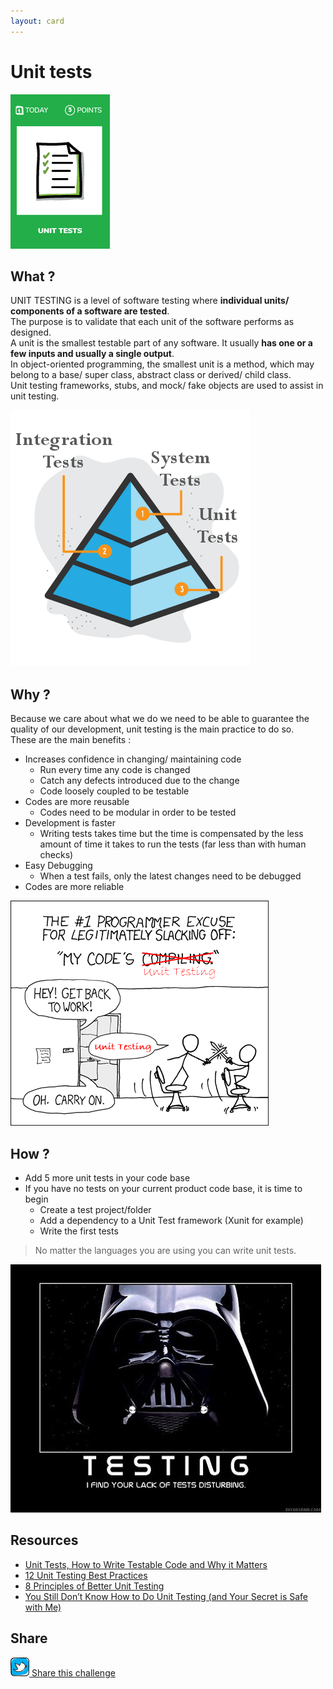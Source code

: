 ```yaml
---
layout: card
---
```


# Unit tests
![Write 5 unit tests](images/unit-tests.png)  

## What ?
UNIT TESTING is a level of software testing where **individual units/ components of a software are tested**.  
The purpose is to validate that each unit of the software performs as designed.  
A unit is the smallest testable part of any software. It usually **has one or a few inputs and usually a single output**.  
In object-oriented programming, the smallest unit is a method, which may belong to a base/ super class, abstract class or derived/ child class.  
Unit testing frameworks, stubs, and mock/ fake objects are used to assist in unit testing.

![Write 5 unit tests](images/unit-tests1.png)  

## Why ?
Because we care about what we do we need to be able to guarantee the quality of our development, unit testing is the main practice to do so.  
These are the main benefits :
* Increases confidence in changing/ maintaining code
    * Run every time any code is changed
	* Catch any defects introduced due to the change
	* Code loosely coupled to be testable
* Codes are more reusable
    * Codes need to be modular in order to be tested
* Development is faster
    * Writing tests takes time but the time is compensated by the less amount of time it takes to run the tests (far less than with human checks)
* Easy Debugging
    * When a test fails, only the latest changes need to be debugged
* Codes are more reliable

![Write 5 unit tests](images/unit-tests2.png)  

## How ?
* Add 5 more unit tests in your code base
* If you have no tests on your current product code base, it is time to begin
    * Create a test project/folder
    * Add a dependency to a Unit Test framework (Xunit for example)
    * Write the first tests

> No matter the languages you are using you can write unit tests.

![Write 5 unit tests](images/unit-tests3.jpg)  

## Resources
* [Unit Tests, How to Write Testable Code and Why it Matters](https://www.toptal.com/qa/how-to-write-testable-code-and-why-it-matters)
* [12 Unit Testing Best Practices](http://www.sw-engineering-candies.com/blog-1/unit-testing-best-practices)
* [8 Principles of Better Unit Testing](https://esj.com/articles/2012/09/24/better-unit-testing.aspx)
* [You Still Don’t Know How to Do Unit Testing (and Your Secret is Safe with Me)](https://stackify.com/unit-testing-basics-best-practices/)

## Share
![Share](../images/twitter.png)[ Share this challenge](https://twitter.com/home?status=I%20have%20just%20completed%20the%20Unit%20tests%20%23craft_challenges%20from%20%40agilepartner%20http://tiny.cc/bd40wy)


